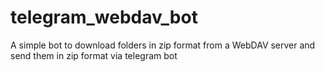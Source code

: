 # telegram_webdav_bot

A simple bot to download folders in zip format from a WebDAV server and send them in zip format via telegram bot



